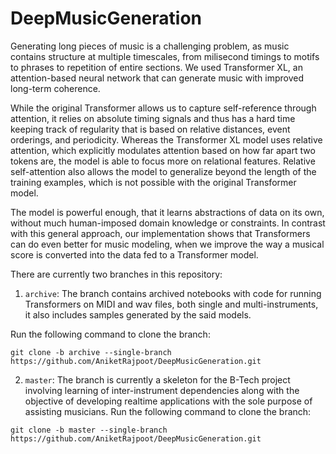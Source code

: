# DeepMusicGeneration
Generating long pieces of music is a challenging problem, as music contains structure at multiple timescales, from milisecond timings to motifs to phrases to repetition of entire sections. We used Transformer XL, an attention-based neural network that can generate music with improved long-term coherence.

While the original Transformer allows us to capture self-reference through attention, it relies on absolute timing signals and thus has a hard time keeping track of regularity that is based on relative distances, event orderings, and periodicity. Whereas the Transformer XL model uses relative attention, which explicitly modulates attention based on how far apart two tokens are, the model is able to focus more on relational features. Relative self-attention also allows the model to generalize beyond the length of the training examples, which is not possible with the original Transformer model.

The model is powerful enough, that it learns abstractions of data on its own, without much human-imposed domain knowledge or constraints. In contrast with this general approach,
our implementation shows that Transformers can do even better for music modeling, when we improve the way a musical score is converted into the data fed to a Transformer model.

There are currently two branches in this repository:
1. `archive`: The branch contains archived notebooks with code for running Transformers on MIDI and wav files, both single and multi-instruments, it also includes samples generated by the said models.

Run the following command to clone the branch:
```
git clone -b archive --single-branch https://github.com/AniketRajpoot/DeepMusicGeneration.git
```

2. `master`: The branch is currently a skeleton for the B-Tech project involving learning of inter-instrument dependencies along with the objective of developing realtime applications with the sole purpose of assisting musicians.
Run the following command to clone the branch:
```
git clone -b master --single-branch https://github.com/AniketRajpoot/DeepMusicGeneration.git
```
